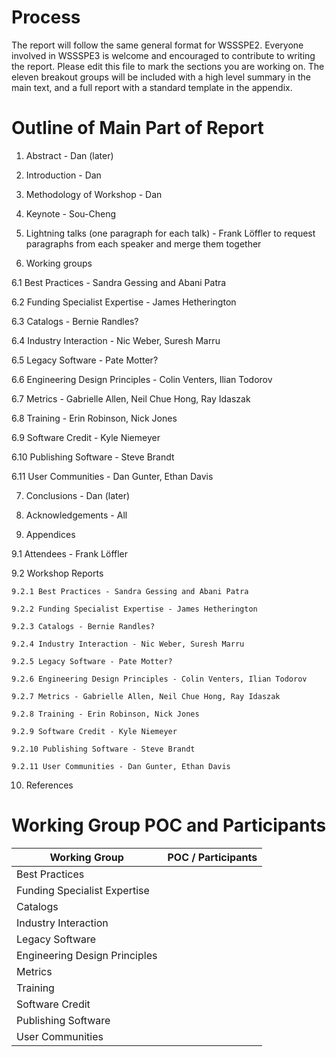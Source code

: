 # Process
The report will follow the same general format for WSSSPE2. 
Everyone involved in WSSSPE3 is welcome and encouraged to contribute to writing the report. 
Please edit this file to mark the sections you are working on. The eleven breakout groups will be included with a 
high level summary in the main text, and a full report with a standard template in the appendix.


# Outline of Main Part of Report

1. Abstract - Dan (later)

2. Introduction - Dan

3. Methodology of Workshop - Dan

4. Keynote - Sou-Cheng 

5. Lightning talks (one paragraph for each talk) - Frank Löffler to request paragraphs from each speaker and merge them together

6. Working groups 

  6.1 Best Practices - Sandra Gessing and Abani Patra

  6.2 Funding Specialist Expertise - James Hetherington

  6.3 Catalogs - Bernie Randles?

  6.4 Industry Interaction - Nic Weber, Suresh Marru

  6.5 Legacy Software - Pate Motter?

  6.6 Engineering Design Principles - Colin Venters, Ilian Todorov

  6.7 Metrics - Gabrielle Allen, Neil Chue Hong, Ray Idaszak

  6.8 Training - Erin Robinson, Nick Jones

  6.9 Software Credit - Kyle Niemeyer

  6.10 Publishing Software - Steve Brandt

  6.11 User Communities - Dan Gunter, Ethan Davis

7. Conclusions - Dan (later)

8. Acknowledgements - All

9. Appendices 

  9.1 Attendees - Frank Löffler

  9.2 Workshop Reports
    
    9.2.1 Best Practices - Sandra Gessing and Abani Patra
    
    9.2.2 Funding Specialist Expertise - James Hetherington
    
    9.2.3 Catalogs - Bernie Randles?
    
    9.2.4 Industry Interaction - Nic Weber, Suresh Marru
    
    9.2.5 Legacy Software - Pate Motter?
    
    9.2.6 Engineering Design Principles - Colin Venters, Ilian Todorov
    
    9.2.7 Metrics - Gabrielle Allen, Neil Chue Hong, Ray Idaszak
    
    9.2.8 Training - Erin Robinson, Nick Jones
    
    9.2.9 Software Credit - Kyle Niemeyer
    
    9.2.10 Publishing Software - Steve Brandt
    
    9.2.11 User Communities - Dan Gunter, Ethan Davis

10. References

# Working Group POC and Participants

Working Group | POC / Participants
------------- | ------------
Best Practices |  
Funding Specialist Expertise | 
Catalogs | 
Industry Interaction |
Legacy Software |
Engineering Design Principles |
Metrics | 
Training | 
Software Credit |
Publishing Software |
User Communities |

